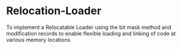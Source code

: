 # Relocation-Loader
To implement a Relocatable Loader using the bit mask method and modification records to enable flexible loading and linking of code at various memory locations
